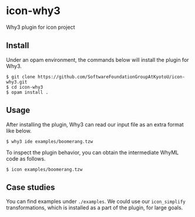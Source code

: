 # icon-why3
Why3 plugin for icon project

## Install
Under an opam environment, the commands below will install the plugin for Why3.
```
$ git clone https://github.com/SoftwareFoundationGroupAtKyotoU/icon-why3.git
$ cd icon-why3
$ opam install .
```

## Usage
After installing the plugin, Why3 can read our input file as an extra format like below.
```
$ why3 ide examples/boomerang.tzw
```

To inspect the plugin behavior, you can obtain the intermediate WhyML code as follows.

```
$ icon examples/boomerang.tzw
```

## Case studies
You can find examples under `./examples`.
We could use our `icon_simplify` transformations, which is installed as a part of the plugin, for large goals.
